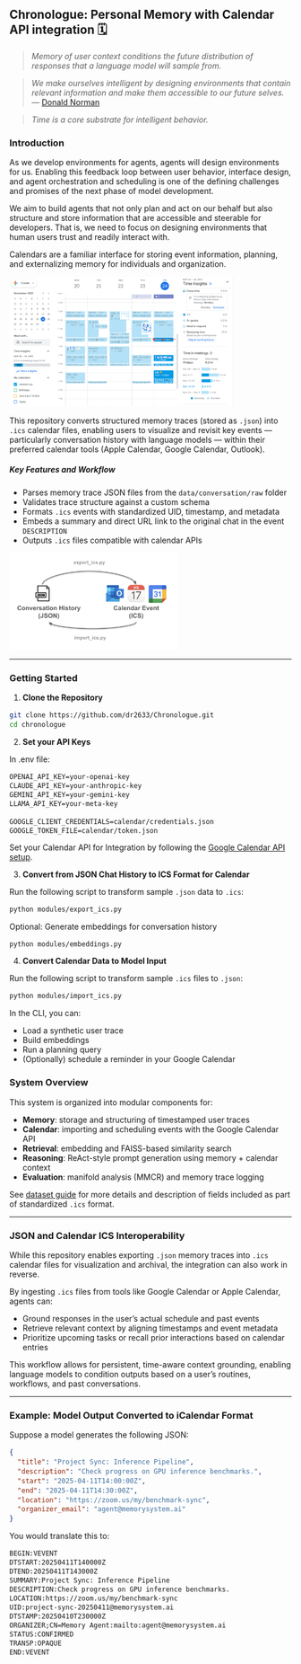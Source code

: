 ## Chronologue: Personal Memory with Calendar API integration 🗓️

> *Memory of user context conditions the future distribution of responses that a language model will sample from.*

> *We make ourselves intelligent by designing environments that contain relevant information and make them accessible to our future selves.*  
> — [Donald Norman](https://jnd.org/)

> *Time is a core substrate for intelligent behavior.* 


### Introduction 

As we develop environments for agents, agents will design environments for us. Enabling this feedback loop between user behavior, interface design, and agent orchestration and scheduling is one of the defining challenges and promises of the next phase of model development. 

We aim to build agents that not only plan and act on our behalf but also structure and store information that are accessible and steerable for developers. That is, we need to focus on designing environments that human users trust and readily interact with. 

Calendars are a familiar interface for storing event information, planning, and externalizing memory for individuals and organization. 

<img src="figures/calendar-example.png" width="400">

This repository converts structured memory traces (stored as `.json`) into `.ics` calendar files, enabling users to visualize and revisit key events — particularly conversation history with language models — within their preferred calendar tools (Apple Calendar, Google Calendar, Outlook).


##### Key Features and Workflow 

- Parses memory trace JSON files from the `data/conversation/raw` folder  
- Validates trace structure against a custom schema  
- Formats `.ics` events with standardized UID, timestamp, and metadata  
- Embeds a summary and direct URL link to the original chat in the event `DESCRIPTION`  
- Outputs `.ics` files compatible with calendar APIs  

<img src="figures/json-ics.png" width="300">

---

### Getting Started 

1. **Clone the Repository** 

```bash 
git clone https://github.com/dr2633/Chronologue.git
cd chronologue
```

2. **Set your API Keys**

In .env file: 

```
OPENAI_API_KEY=your-openai-key
CLAUDE_API_KEY=your-anthropic-key
GEMINI_API_KEY=your-gemini-key
LLAMA_API_KEY=your-meta-key

GOOGLE_CLIENT_CREDENTIALS=calendar/credentials.json
GOOGLE_TOKEN_FILE=calendar/token.json
```

Set your Calendar API for Integration by following the [Google Calendar API setup](https://developers.google.com/calendar/api/quickstart/python). 


3. **Convert from JSON Chat History to ICS Format for Calendar** 

Run the following script to transform sample `.json` data to `.ics`: 

```bash 
python modules/export_ics.py
```

Optional: Generate embeddings for conversation history

```bash
python modules/embeddings.py
```

4. **Convert Calendar Data to Model Input** 

Run the following script to transform sample `.ics` files to `.json`: 

```bash
python modules/import_ics.py
```

In the CLI, you can:

- Load a synthetic user trace
- Build embeddings
- Run a planning query
- (Optionally) schedule a reminder in your Google Calendar

### System Overview

This system is organized into modular components for:

- **Memory**: storage and structuring of timestamped user traces
- **Calendar**: importing and scheduling events with the Google Calendar API
- **Retrieval**: embedding and FAISS-based similarity search
- **Reasoning**: ReAct-style prompt generation using memory + calendar context
- **Evaluation**: manifold analysis (MMCR) and memory trace logging


See [dataset guide](../data/dataset-guide.md) for more details and description of fields included as part of standardized `.ics` format. 

---

### JSON and Calendar ICS Interoperability 

While this repository enables exporting `.json` memory traces into `.ics` calendar files for visualization and archival, the integration can also work in reverse.


By ingesting `.ics` files from tools like Google Calendar or Apple Calendar, agents can:

- Ground responses in the user’s actual schedule and past events  
- Retrieve relevant context by aligning timestamps and event metadata  
- Prioritize upcoming tasks or recall prior interactions based on calendar entries  

This workflow allows for persistent, time-aware context grounding, enabling language models to condition outputs based on a user’s routines, workflows, and past conversations.

--- 

### Example: Model Output Converted to iCalendar Format
Suppose a model generates the following JSON:
```json
{
  "title": "Project Sync: Inference Pipeline",
  "description": "Check progress on GPU inference benchmarks.",
  "start": "2025-04-11T14:00:00Z",
  "end": "2025-04-11T14:30:00Z",
  "location": "https://zoom.us/my/benchmark-sync",
  "organizer_email": "agent@memorysystem.ai"
}
```
You would translate this to:
```ics
BEGIN:VEVENT
DTSTART:20250411T140000Z
DTEND:20250411T143000Z
SUMMARY:Project Sync: Inference Pipeline
DESCRIPTION:Check progress on GPU inference benchmarks.
LOCATION:https://zoom.us/my/benchmark-sync
UID:project-sync-20250411@memorysystem.ai
DTSTAMP:20250410T230000Z
ORGANIZER;CN=Memory Agent:mailto:agent@memorysystem.ai
STATUS:CONFIRMED
TRANSP:OPAQUE
END:VEVENT
```






